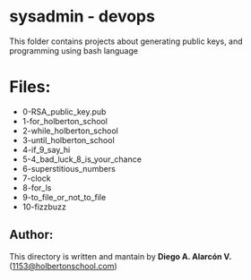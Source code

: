 # sysadmin - devops

This folder contains projects about generating public keys, and programming using bash language

# Files:
- 0-RSA_public_key.pub
- 1-for_holberton_school
- 2-while_holberton_school
- 3-until_holberton_school
- 4-if_9_say_hi
- 5-4_bad_luck_8_is_your_chance
- 6-superstitious_numbers
- 7-clock
- 8-for_ls
- 9-to_file_or_not_to_file
- 10-fizzbuzz

## Author:

This directory is written and mantain by **Diego A. Alarcón V.** (1153@holbertonschool.com)

